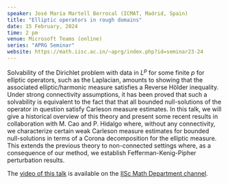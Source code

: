 ```yaml
---
speaker: José María Martell Berrocal (ICMAT, Madrid, Spain)
title: "Elliptic operators in rough domains"
date: 15 February, 2024
time: 2 pm
venue: Microsoft Teams (online)
series: "APRG Seminar"
website: https://math.iisc.ac.in/~aprg/index.php?id=seminar23-24
---
```


Solvability of the Dirichlet problem with data in $L^p$ for some finite $p$ for elliptic operators, such as the Laplacian,
amounts to showing that the associated elliptic/harmonic measure satisfies a Reverse Hölder inequality. Under strong connectivity
assumptions, it has been proved that such a solvability is equivalent to the fact that that all bounded null-solutions of the
operator in question satisfy Carleson measure estimates. In this talk, we will give a historical overview of this theory and
present some recent results in collaboration with M. Cao and P. Hidalgo where, without any connectivity, we characterize
certain weak Carleson measure estimates for bounded null-solutions in terms of a Corona decomposition for the elliptic measure.
This extends the previous theory to non-connected settings where, as a consequence of our method, we establish
Fefferman-Kenig-Pipher perturbation results.

The [video of this talk](https://www.youtube.com/watch?v=_VVsUcwfYDI&list=PLQXtaLhI1-1qxOEykh-1WOFkYuIzEE-ev) is available
on the [IISc Math Department channel](https://www.youtube.com/channel/UCR5Igvq9HScQKlPr-0coSIg/playlists).
